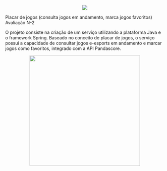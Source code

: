 <p align = "center">
    <img src="https://web.satc.edu.br/wp-content/uploads/2019/04/cropped-logoasatc.png">
</p>

Placar de jogos (consulta jogos em andamento, marca jogos favoritos)
Avaliação N-2 

O projeto consiste na criação de um serviço utilizando a plataforma Java e o framework Spring. Baseado no conceito de placar de jogos, o serviço possui a capacidade de consultar jogos e-esports em andamento e marcar jogos como favoritos, integrado com a API Pandascore.

<p align = "center">
    <img src="https://media.giphy.com/media/kefHn9sXlga3yYL9Nk/giphy.gif" width="350" height="350" />
</p>
